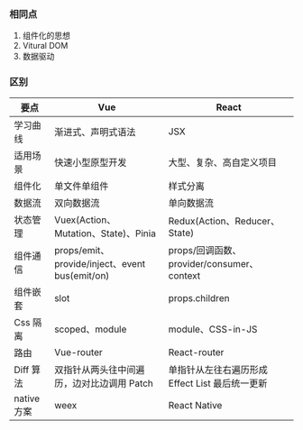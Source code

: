 ### 相同点

1. 组件化的思想
2. Vitural DOM
3. 数据驱动

### 区别

| 要点        | Vue                                            | React                                           |
| ----------- | ---------------------------------------------- | ----------------------------------------------- |
| 学习曲线    | 渐进式、声明式语法                             | JSX                                             |
| 适用场景    | 快速小型原型开发                               | 大型、复杂、高自定义项目                        |
| 组件化      | 单文件单组件                                   | 样式分离                                        |
| 数据流      | 双向数据流                                     | 单向数据流                                      |
| 状态管理    | Vuex(Action、Mutation、State)、Pinia           | Redux(Action、Reducer、State)                   |
| 组件通信    | props/emit、provide/inject、event bus(emit/on) | props/回调函数、provider/consumer、context      |
| 组件嵌套    | slot                                           | props.children                                  |
| Css 隔离    | scoped、module                                 | module、CSS-in-JS                               |
| 路由        | Vue-router                                     | React-router                                    |
| Diff 算法   | 双指针从两头往中间遍历，边对比边调用 Patch     | 单指针从左往右遍历形成 Effect List 最后统一更新 |
| native 方案 | weex                                           | React Native                                    |

